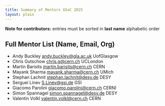 ```yaml
---
title: Summary of Mentors GSoC 2025
layout: plain
---
```


**Note for contributors:** entries must be sorted in **last name** alphabetic order

## Full Mentor List (Name, Email, Org)
* Andy Buckley [andy.buckley@gla.ac.uk](mailto:andy.buckley@gla.ac.uk) UofGlasgow
* Chris Gutschow [chris.g@cern.ch](mailto:chris.g@cern.ch) UCLondon
* Martin Barisits [martin.barisits@cern.ch](mailto:martin.barisits@cern.ch) CERN
* Mayank Sharma [mayank.sharma@cern.ch](mailto:mayank.sharma@cern.ch) UMich
* Stephan Lachnit [stephan.lachnit@desy.de](mailto:stephan.lachnit@desy.de) DESY
* Serguei Linev [S.Linev@gsi.de](mailto:S.Linev@gsi.de) GSI 
* Giacomo Parolini [giacomo.parolini@cern.ch](mailto:giacomo.parolini@cern.ch) CERN)
* Simon Spannagel [simon.spannagel@desy.de](mailto:simon.spannagel@desy.de) DESY
* Valentin Volkl [valentin.volkl@cern.ch](mailto:valentin.volkl@cern.ch) CERN
